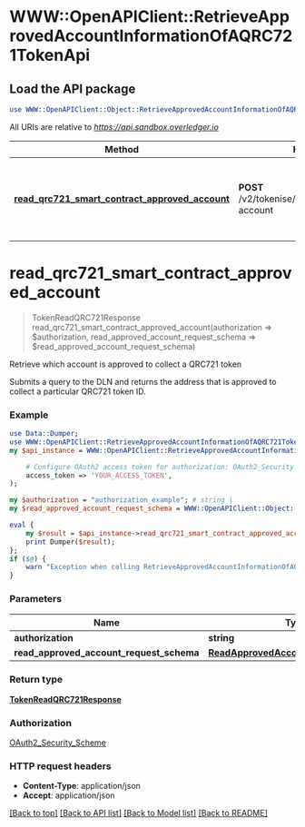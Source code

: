 # WWW::OpenAPIClient::RetrieveApprovedAccountInformationOfAQRC721TokenApi

## Load the API package
```perl
use WWW::OpenAPIClient::Object::RetrieveApprovedAccountInformationOfAQRC721TokenApi;
```

All URIs are relative to *https://api.sandbox.overledger.io*

Method | HTTP request | Description
------------- | ------------- | -------------
[**read_qrc721_smart_contract_approved_account**](RetrieveApprovedAccountInformationOfAQRC721TokenApi.md#read_qrc721_smart_contract_approved_account) | **POST** /v2/tokenise/tokens/qrc721/approved-account | Retrieve which account is approved to collect a QRC721 token


# **read_qrc721_smart_contract_approved_account**
> TokenReadQRC721Response read_qrc721_smart_contract_approved_account(authorization => $authorization, read_approved_account_request_schema => $read_approved_account_request_schema)

Retrieve which account is approved to collect a QRC721 token

Submits a query to the DLN and returns the address that is approved to collect a particular QRC721 token ID.

### Example
```perl
use Data::Dumper;
use WWW::OpenAPIClient::RetrieveApprovedAccountInformationOfAQRC721TokenApi;
my $api_instance = WWW::OpenAPIClient::RetrieveApprovedAccountInformationOfAQRC721TokenApi->new(

    # Configure OAuth2 access token for authorization: OAuth2_Security_Scheme
    access_token => 'YOUR_ACCESS_TOKEN',
);

my $authorization = "authorization_example"; # string | 
my $read_approved_account_request_schema = WWW::OpenAPIClient::Object::ReadApprovedAccountRequestSchema->new(); # ReadApprovedAccountRequestSchema | 

eval {
    my $result = $api_instance->read_qrc721_smart_contract_approved_account(authorization => $authorization, read_approved_account_request_schema => $read_approved_account_request_schema);
    print Dumper($result);
};
if ($@) {
    warn "Exception when calling RetrieveApprovedAccountInformationOfAQRC721TokenApi->read_qrc721_smart_contract_approved_account: $@\n";
}
```

### Parameters

Name | Type | Description  | Notes
------------- | ------------- | ------------- | -------------
 **authorization** | **string**|  | 
 **read_approved_account_request_schema** | [**ReadApprovedAccountRequestSchema**](ReadApprovedAccountRequestSchema.md)|  | 

### Return type

[**TokenReadQRC721Response**](TokenReadQRC721Response.md)

### Authorization

[OAuth2_Security_Scheme](../README.md#OAuth2_Security_Scheme)

### HTTP request headers

 - **Content-Type**: application/json
 - **Accept**: application/json

[[Back to top]](#) [[Back to API list]](../README.md#documentation-for-api-endpoints) [[Back to Model list]](../README.md#documentation-for-models) [[Back to README]](../README.md)

